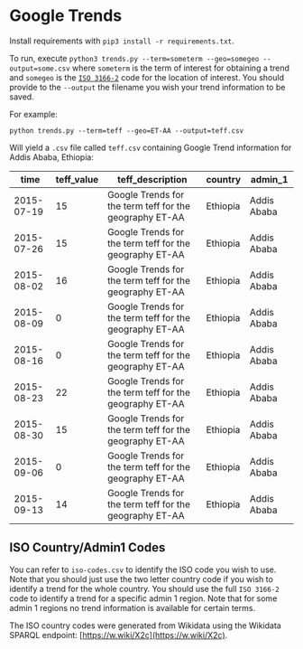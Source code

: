 # Google Trends

Install requirements with `pip3 install -r requirements.txt`.

To run, execute `python3 trends.py --term=someterm --geo=somegeo --output=some.csv` where `someterm` is the term of interest for obtaining a trend and `somegeo` is the [`ISO 3166-2`](https://en.wikipedia.org/wiki/ISO_3166-2) code for the location of interest. You should provide to the `--output` the filename you wish your trend information to be saved.

For example:

```
python trends.py --term=teff --geo=ET-AA --output=teff.csv
```

Will yield a `.csv` file called `teff.csv` containing Google Trend information for Addis Ababa, Ethiopia:

| time       | teff_value | teff_description                                        | country  | admin_1     |
|------------|------------|---------------------------------------------------------|----------|-------------|
| 2015-07-19 | 15         | Google Trends for the term teff for the geography ET-AA | Ethiopia | Addis Ababa |
| 2015-07-26 | 15         | Google Trends for the term teff for the geography ET-AA | Ethiopia | Addis Ababa |
| 2015-08-02 | 16         | Google Trends for the term teff for the geography ET-AA | Ethiopia | Addis Ababa |
| 2015-08-09 | 0          | Google Trends for the term teff for the geography ET-AA | Ethiopia | Addis Ababa |
| 2015-08-16 | 0          | Google Trends for the term teff for the geography ET-AA | Ethiopia | Addis Ababa |
| 2015-08-23 | 22         | Google Trends for the term teff for the geography ET-AA | Ethiopia | Addis Ababa |
| 2015-08-30 | 15         | Google Trends for the term teff for the geography ET-AA | Ethiopia | Addis Ababa |
| 2015-09-06 | 0          | Google Trends for the term teff for the geography ET-AA | Ethiopia | Addis Ababa |
| 2015-09-13 | 14         | Google Trends for the term teff for the geography ET-AA | Ethiopia | Addis Ababa |


## ISO Country/Admin1 Codes
You can refer to `iso-codes.csv` to identify the ISO code you wish to use. Note that you should just use the two letter country code if you wish to identify a trend for the whole country. You should use the full `ISO 3166-2` code to identify a trend for a specific admin 1 region. Note that for some admin 1 regions no trend information is available for certain terms. 

The ISO country codes were generated from Wikidata using the Wikidata SPARQL endpoint: [https://w.wiki/X2c](https://w.wiki/X2c).